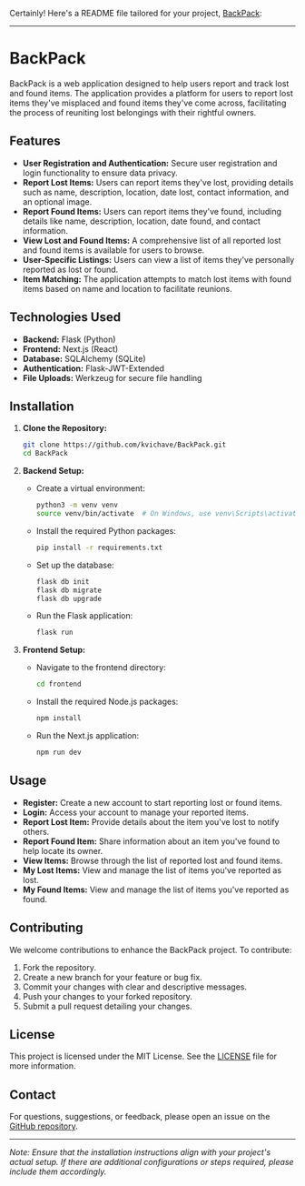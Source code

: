 Certainly! Here's a README file tailored for your project, [BackPack](https://github.com/kvichave/BackPack):

---

# BackPack

BackPack is a web application designed to help users report and track lost and found items. The application provides a platform for users to report lost items they've misplaced and found items they've come across, facilitating the process of reuniting lost belongings with their rightful owners.

## Features

- **User Registration and Authentication:** Secure user registration and login functionality to ensure data privacy.
- **Report Lost Items:** Users can report items they've lost, providing details such as name, description, location, date lost, contact information, and an optional image.
- **Report Found Items:** Users can report items they've found, including details like name, description, location, date found, and contact information.
- **View Lost and Found Items:** A comprehensive list of all reported lost and found items is available for users to browse.
- **User-Specific Listings:** Users can view a list of items they've personally reported as lost or found.
- **Item Matching:** The application attempts to match lost items with found items based on name and location to facilitate reunions.

## Technologies Used

- **Backend:** Flask (Python)
- **Frontend:** Next.js (React)
- **Database:** SQLAlchemy (SQLite)
- **Authentication:** Flask-JWT-Extended
- **File Uploads:** Werkzeug for secure file handling

## Installation

1. **Clone the Repository:**

   ```bash
   git clone https://github.com/kvichave/BackPack.git
   cd BackPack
   ```

2. **Backend Setup:**

   - Create a virtual environment:

     ```bash
     python3 -m venv venv
     source venv/bin/activate  # On Windows, use venv\Scripts\activate
     ```

   - Install the required Python packages:

     ```bash
     pip install -r requirements.txt
     ```

   - Set up the database:

     ```bash
     flask db init
     flask db migrate
     flask db upgrade
     ```

   - Run the Flask application:

     ```bash
     flask run
     ```

3. **Frontend Setup:**

   - Navigate to the frontend directory:

     ```bash
     cd frontend
     ```

   - Install the required Node.js packages:

     ```bash
     npm install
     ```

   - Run the Next.js application:

     ```bash
     npm run dev
     ```

## Usage

- **Register:** Create a new account to start reporting lost or found items.
- **Login:** Access your account to manage your reported items.
- **Report Lost Item:** Provide details about the item you've lost to notify others.
- **Report Found Item:** Share information about an item you've found to help locate its owner.
- **View Items:** Browse through the list of reported lost and found items.
- **My Lost Items:** View and manage the list of items you've reported as lost.
- **My Found Items:** View and manage the list of items you've reported as found.

## Contributing

We welcome contributions to enhance the BackPack project. To contribute:

1. Fork the repository.
2. Create a new branch for your feature or bug fix.
3. Commit your changes with clear and descriptive messages.
4. Push your changes to your forked repository.
5. Submit a pull request detailing your changes.

## License

This project is licensed under the MIT License. See the [LICENSE](LICENSE) file for more information.

## Contact

For questions, suggestions, or feedback, please open an issue on the [GitHub repository](https://github.com/kvichave/BackPack/issues).

---

*Note: Ensure that the installation instructions align with your project's actual setup. If there are additional configurations or steps required, please include them accordingly.* 

